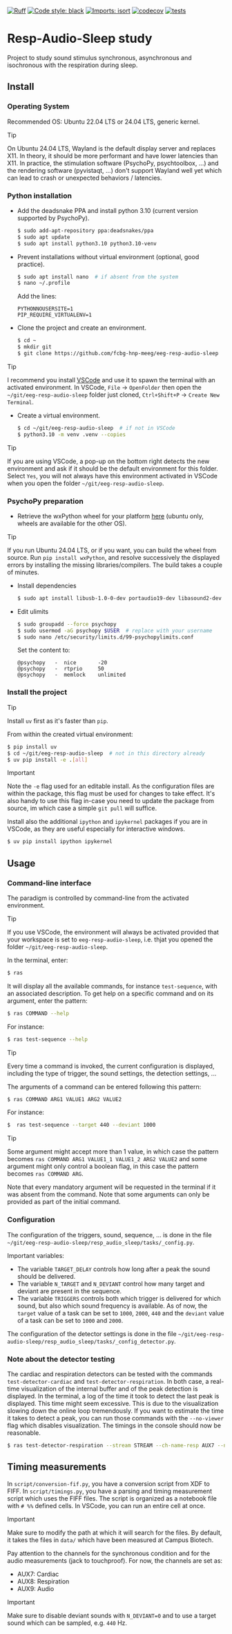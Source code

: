 [![Ruff](https://img.shields.io/endpoint?url=https://raw.githubusercontent.com/astral-sh/ruff/main/assets/badge/v2.json)](https://github.com/astral-sh/ruff)
[![Code style: black](https://img.shields.io/badge/code%20style-black-000000.svg)](https://github.com/psf/black)
[![Imports: isort](https://img.shields.io/badge/%20imports-isort-%231674b1?style=flat&labelColor=ef8336)](https://pycqa.github.io/isort/)
[![codecov](https://codecov.io/gh/fcbg-hnp-meeg/eeg-resp-audio-sleep/graph/badge.svg?token=nalw3f1s1X)](https://codecov.io/gh/fcbg-hnp-meeg/eeg-resp-audio-sleep)
[![tests](https://github.com/fcbg-hnp-meeg/eeg-resp-audio-sleep/actions/workflows/pytest.yaml/badge.svg?branch=main)](https://github.com/fcbg-hnp-meeg/eeg-resp-audio-sleep/actions/workflows/pytest.yaml)

# Resp-Audio-Sleep study

Project to study sound stimulus synchronous, asynchronous and isochronous with
the respiration during sleep.

## Install

### Operating System

Recommended OS: Ubuntu 22.04 LTS or 24.04 LTS, generic kernel.

> [!Tip]
> On Ubuntu 24.04 LTS, Wayland is the default display server and replaces X11. In
> theory, it should be more performant and have lower latencies than X11. In practice,
> the stimulation software (PsychoPy, psychtoolbox, ...) and the rendering software
> (pyvistaqt, ...) don't support Wayland well yet which can lead to crash or unexpected
> behaviors / latencies.

### Python installation

- Add the deadsnake PPA and install python 3.10 (current version supported by PsychoPy).

  ```bash
  $ sudo add-apt-repository ppa:deadsnakes/ppa
  $ sudo apt update
  $ sudo apt install python3.10 python3.10-venv
  ```

- Prevent installations without virtual environment (optional, good practice).

  ```bash
  $ sudo apt install nano  # if absent from the system
  $ nano ~/.profile
  ```

  Add the lines:

  ```
  PYTHONNOUSERSITE=1
  PIP_REQUIRE_VIRTUALENV=1
  ```

- Clone the project and create an environment.

  ```bash
  $ cd ~
  $ mkdir git
  $ git clone https://github.com/fcbg-hnp-meeg/eeg-resp-audio-sleep
  ```

> [!Tip]
> I recommend you install [VSCode](https://code.visualstudio.com/Download) and use it to
> spawn the terminal with an activated environment. In VSCode, `File` -> `OpenFolder`
> then open the `~/git/eeg-resp-audio-sleep` folder just cloned, `Ctrl+Shift+P` ->
> `Create New Terminal`.

- Create a virtual environment.

  ```bash
  $ cd ~/git/eeg-resp-audio-sleep  # if not in VSCode
  $ python3.10 -m venv .venv --copies
  ```

> [!Tip]
> If you are using VSCode, a pop-up on the bottom right detects the new environment
> and ask if it should be the default environment for this folder. Select `Yes`, you
> will not always have this environment activated in VSCode when you open the folder
> `~/git/eeg-resp-audio-sleep`.

### PsychoPy preparation

- Retrieve the wxPython wheel for your platform [here](https://extras.wxpython.org/wxPython4/extras/linux/gtk3/) (ubuntu only, wheels are available for the other OS).

> [!Tip]
> If you run Ubuntu 24.04 LTS, or if you want, you can build the wheel from source. Run
> `pip install wxPython`, and resolve successively the displayed errors by installing
> the missing libraries/compilers. The build takes a couple of minutes.

- Install dependencies

  ```bash
  $ sudo apt install libusb-1.0-0-dev portaudio19-dev libasound2-dev libsdl2-2.0-0
  ```

- Edit ulimits

  ```bash
  $ sudo groupadd --force psychopy
  $ sudo usermod -aG psychopy $USER  # replace with your username
  $ sudo nano /etc/security/limits.d/99-psychopylimits.conf
  ```

  Set the content to:

  ```
  @psychopy   -  nice       -20
  @psychopy   -  rtprio     50
  @psychopy   -  memlock    unlimited
  ```

### Install the project

> [!Tip]
> Install `uv` first as it's faster than `pip`.

From within the created virtual environment:

```bash
$ pip install uv
$ cd ~/git/eeg-resp-audio-sleep  # not in this directory already
$ uv pip install -e .[all]
```

> [!IMPORTANT]
> Note the `-e` flag used for an editable install. As the configuration files are within
> the package, this flag must be used for changes to take effect. It's also handy to
> use this flag in-case you need to update the package from source, im which case a
> simple `git pull` will suffice.

Install also the additional `ipython` and `ipykernel` packages if you are in VSCode, as
they are useful especially for interactive windows.

```bash
$ uv pip install ipython ipykernel
```

## Usage

### Command-line interface

The paradigm is controlled by command-line from the activated environment.

> [!Tip]
> If you use VSCode, the environment will always be activated provided that your
> workspace is set to `eeg-resp-audio-sleep`, i.e. thjat you opened the folder
> `~/git/eeg-resp-audio-sleep`.

In the terminal, enter:

```bash
$ ras
```

It will display all the available commands, for instance `test-sequence`, with an
associated description. To get help on a specific command and on its argument, enter the
pattern:

```bash
$ ras COMMAND --help
```

For instance:

```bash
$ ras test-sequence --help
```

> [!TIP]
> Every time a command is invoked, the current configuration is displayed, including
> the type of trigger, the sound settings, the detection settings, ...

The arguments of a command can be entered following this pattern:

```bash
$ ras COMMAND ARG1 VALUE1 ARG2 VALUE2
```

For instance:

```bash
$  ras test-sequence --target 440 --deviant 1000
```

> [!TIP]
> Some argument might accept more than 1 value, in which case the pattern becomes
> `ras COMMAND ARG1 VALUE1_1 VALUE1_2 ARG2 VALUE2` and some argument might only control
> a boolean flag, in this case the pattern becomes `ras COMMAND ARG`.

Note that every mandatory argument will be requested in the terminal if it was absent
from the command. Note that some arguments can only be provided as part of the initial
command.

### Configuration

The configuration of the triggers, sound, sequence, ... is done in the file
`~/git/eeg-resp-audio-sleep/resp_audio_sleep/tasks/_config.py`.

Important variables:
- The variable `TARGET_DELAY` controls how long after a peak the sound should be
  delivered.
- The variable `N_TARGET` and `N_DEVIANT` control how many target and deviant are
  present in the sequence.
- The variable `TRIGGERS` controls both which trigger is delivered for which sound, but
  also which sound frequency is available. As of now, the `target` value of a task can
  be set to `1000`, `2000`, `440` and the `deviant` value of a task can be set to
  `1000` and `2000`.

The configuration of the detector settings is done in the file
`~/git/eeg-resp-audio-sleep/resp_audio_sleep/tasks/_config_detector.py`.

### Note about the detector testing

The cardiac and respiration detectors can be tested with the commands
`test-detector-cardiac` and `test-detector-respiration`. In both case, a real-time
visualization of the internal buffer and of the peak detection is displayed. In the
terminal, a log of the time it took to detect the last peak is displayed. This time
might seem excessive. This is due to the visualization slowing down the online loop
tremendously. If you want to estimate the time it takes to detect a peak, you can run
those commands with the `--no-viewer` flag which disables visualization. The timings in
the console should now be reasonable.

```bash
$ ras test-detector-respiration --stream STREAM --ch-name-resp AUX7 --n-peaks 20 --no-viewer
```

## Timing measurements

In `script/conversion-fif.py`, you have a conversion script from XDF to FIFF.
In `script/timings.py`, you have a parsing and timing measurement script which uses the
FIFF files. The script is organized as a notebook file with `# %%` defined cells. In
VSCode, you can run an entire cell at once.

> [!IMPORTANT]
> Make sure to modify the path at which it will search for the files. By default, it
> takes the files in `data/` which have been measured at Campus Biotech.

Pay attention to the channels for the synchronous condition and for the audio
measurements (jack to touchproof). For now, the channels are set as:

- AUX7: Cardiac
- AUX8: Respiration
- AUX9: Audio

> [!IMPORTANT]
> Make sure to disable deviant sounds with `N_DEVIANT=0` and to use a target sound which
> can be sampled, e.g. `440` Hz.
